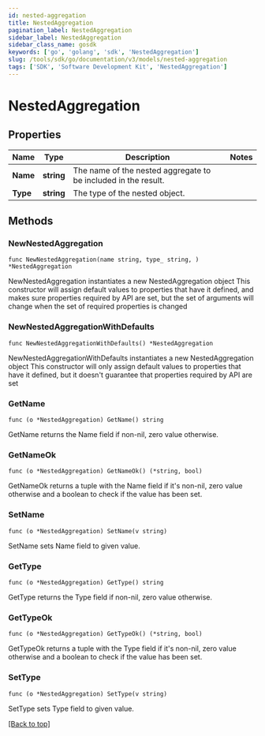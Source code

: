```yaml
---
id: nested-aggregation
title: NestedAggregation
pagination_label: NestedAggregation
sidebar_label: NestedAggregation
sidebar_class_name: gosdk
keywords: ['go', 'golang', 'sdk', 'NestedAggregation'] 
slug: /tools/sdk/go/documentation/v3/models/nested-aggregation
tags: ['SDK', 'Software Development Kit', 'NestedAggregation']
---
```


# NestedAggregation

## Properties

Name | Type | Description | Notes
------------ | ------------- | ------------- | -------------
**Name** | **string** | The name of the nested aggregate to be included in the result. | 
**Type** | **string** | The type of the nested object. | 

## Methods

### NewNestedAggregation

`func NewNestedAggregation(name string, type_ string, ) *NestedAggregation`

NewNestedAggregation instantiates a new NestedAggregation object
This constructor will assign default values to properties that have it defined,
and makes sure properties required by API are set, but the set of arguments
will change when the set of required properties is changed

### NewNestedAggregationWithDefaults

`func NewNestedAggregationWithDefaults() *NestedAggregation`

NewNestedAggregationWithDefaults instantiates a new NestedAggregation object
This constructor will only assign default values to properties that have it defined,
but it doesn't guarantee that properties required by API are set

### GetName

`func (o *NestedAggregation) GetName() string`

GetName returns the Name field if non-nil, zero value otherwise.

### GetNameOk

`func (o *NestedAggregation) GetNameOk() (*string, bool)`

GetNameOk returns a tuple with the Name field if it's non-nil, zero value otherwise
and a boolean to check if the value has been set.

### SetName

`func (o *NestedAggregation) SetName(v string)`

SetName sets Name field to given value.


### GetType

`func (o *NestedAggregation) GetType() string`

GetType returns the Type field if non-nil, zero value otherwise.

### GetTypeOk

`func (o *NestedAggregation) GetTypeOk() (*string, bool)`

GetTypeOk returns a tuple with the Type field if it's non-nil, zero value otherwise
and a boolean to check if the value has been set.

### SetType

`func (o *NestedAggregation) SetType(v string)`

SetType sets Type field to given value.



[[Back to top]](#) 


